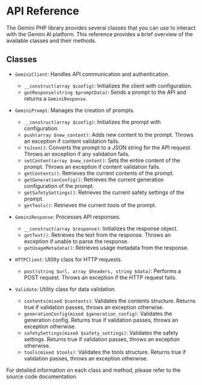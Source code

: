 # API Reference

The Gemini PHP library provides several classes that you can use to interact with the Gemini AI platform. This reference provides a brief overview of the available classes and their methods.

## Classes

- `GeminiClient`: Handles API communication and authentication.
  - `__construct(array $config)`: Initializes the client with configuration.
  - `getResponse(string $promptData)`: Sends a prompt to the API and returns a `GeminiResponse`.

- `GeminiPrompt`: Manages the creation of prompts.
  - `__construct(array $config)`: Initializes the prompt with configuration.
  - `push(array $new_content)`: Adds new content to the prompt. Throws an exception if content validation fails.
  - `toJson()`: Converts the prompt to a JSON string for the API request. Throws an exception if any validation fails.
  - `setContent(array $new_content)`: Sets the entire content of the prompt. Throws an exception if content validation fails.
  - `getContents()`: Retrieves the current contents of the prompt.
  - `getGenerationConfig()`: Retrieves the current generation configuration of the prompt.
  - `getSafetySettings()`: Retrieves the current safety settings of the prompt.
  - `getTools()`: Retrieves the current tools of the prompt.
  
- `GeminiResponse`: Processes API responses.
  - `__construct(array $response)`: Initializes the response object.
  - `getText()`: Retrieves the text from the response. Throws an exception if unable to parse the response.
  - `getUsageMetadata()`: Retrieves usage metadata from the response.

- `HTTPClient`: Utility class for HTTP requests.
  - `post(string $url, array $headers, string $data)`: Performs a POST request. Throws an exception if the HTTP request fails.

- `Validate`: Utility class for data validation.
  - `contents(mixed $contents)`: Validates the contents structure. Returns true if validation passes, throws an exception otherwise.
  - `generationConfig(mixed $generation_config)`: Validates the generation config. Returns true if validation passes, throws an exception otherwise.
  - `safetySettings(mixed $safety_settings)`: Validates the safety settings. Returns true if validation passes, throws an exception otherwise.
  - `tools(mixed $tools)`: Validates the tools structure. Returns true if validation passes, throws an exception otherwise.

For detailed information on each class and method, please refer to the source code documentation.

